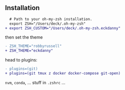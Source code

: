 ## Installation

```diff
  # Path to your oh-my-zsh installation.
  export ZSH="/Users/deck/.oh-my-zsh"
+ export ZSH_CUSTOM="/Users/deck/.oh-my-zsh.eckdanny"
```

then set the theme

```diff
- ZSH_THEME="robbyrussell"
+ ZSH_THEME="eckdanny"
```

head to plugins:

```diff
- plugins=(git)
+ plugins=(git tmux z docker docker-compose git-open)
```


`nvm`, `conda`, ... stuff in `.zshrc` ...
